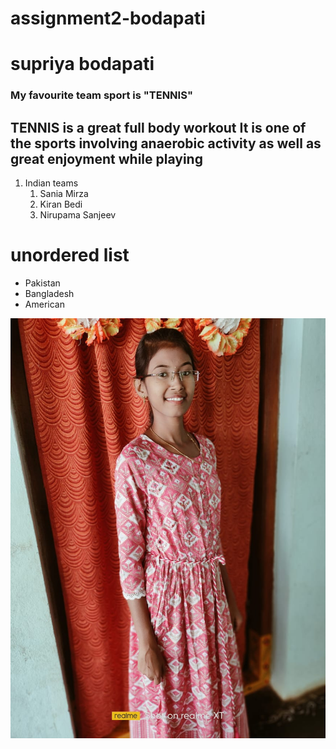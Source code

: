 # assignment2-bodapati
# supriya bodapati
### My favourite team sport is "TENNIS"
TENNIS is a **great full body workout**
It is one of the sports involving anaerobic activity as well as great enjoyment while playing
---
1. Indian teams
    1. Sania Mirza
    2. Kiran Bedi
    3. Nirupama Sanjeev

# unordered list
* Pakistan
* Bangladesh
* American

![links](https://github.com/supriya-s562040/assignment2-bodapati/blob/main/WhatsApp%20Image%202023-01-30%20at%2018.47.28.jpeg)